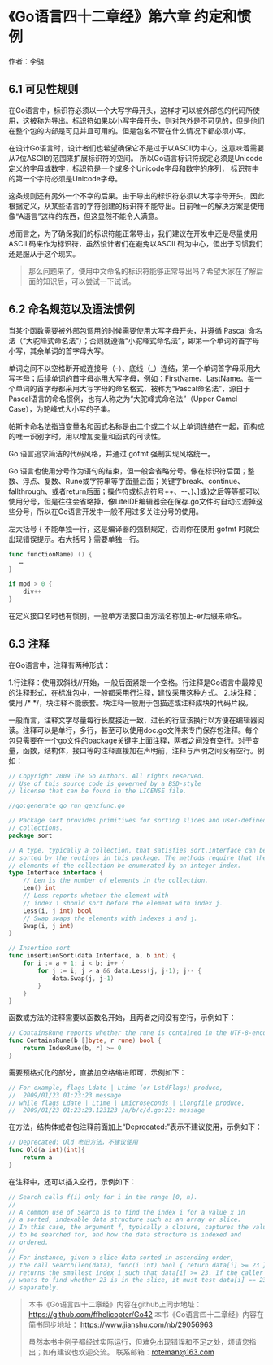 # 《Go语言四十二章经》第六章 约定和惯例

作者：李骁

## 6.1 可见性规则

在Go语言中，标识符必须以一个大写字母开头，这样才可以被外部包的代码所使用，这被称为导出。标识符如果以小写字母开头，则对包外是不可见的，但是他们在整个包的内部是可见并且可用的。但是包名不管在什么情况下都必须小写。

在设计Go语言时，设计者们也希望确保它不是过于以ASCII为中心，这意味着需要从7位ASCII的范围来扩展标识符的空间。 所以Go语言标识符规定必须是Unicode定义的字母或数字，标识符是一个或多个Unicode字母和数字的序列， 标识符中的第一个字符必须是Unicode字母。

这条规则还有另外一个不幸的后果。由于导出的标识符必须以大写字母开头，因此根据定义，从某些语言的字符创建的标识符不能导出。目前唯一的解决方案是使用像“A语言”这样的东西，但这显然不能令人满意。

总而言之，为了确保我们的标识符能正常导出，我们建议在开发中还是尽量使用ASCII 码来作为标识符，虽然设计者们在避免以ASCII 码为中心，但出于习惯我们还是服从于这个现实。

>那么问题来了，使用中文命名的标识符能够正常导出吗？希望大家在了解后面的知识后，可以尝试一下试试。

## 6.2 命名规范以及语法惯例

当某个函数需要被外部包调用的时候需要使用大写字母开头，并遵循 Pascal 命名法（“大驼峰式命名法”）；否则就遵循“小驼峰式命名法”，即第一个单词的首字母小写，其余单词的首字母大写。

单词之间不以空格断开或连接号（-）、底线（_）连结，第一个单词首字母采用大写字母；后续单词的首字母亦用大写字母，例如：FirstName、LastName。每一个单词的首字母都采用大写字母的命名格式，被称为“Pascal命名法”，源自于Pascal语言的命名惯例，也有人称之为“大驼峰式命名法”（Upper Camel Case），为驼峰式大小写的子集。

帕斯卡命名法指当变量名和函式名称是由二个或二个以上单词连结在一起，而构成的唯一识别字时，用以增加变量和函式的可读性。

Go 语言追求简洁的代码风格，并通过 gofmt 强制实现风格统一。

Go 语言也使用分号作为语句的结束，但一般会省略分号。像在标识符后面；整数、浮点、复数、Rune或字符串等字面量后面；关键字break、continue、fallthrough、或者return后面；操作符或标点符号++、--、)、]或}之后等等都可以使用分号，但是往往会省略掉，像LiteIDE编辑器会在保存.go文件时自动过滤掉这些分号，所以在Go语言开发中一般不用过多关注分号的使用。

左大括号 { 不能单独一行，这是编译器的强制规定，否则你在使用 gofmt 时就会出现错误提示。右大括号 } 需要单独一行。

```Go
func functionName) () {
   …
}

if mod > 0 {
	div++
}
```

在定义接口名时也有惯例，一般单方法接口由方法名称加上-er后缀来命名。

## 6.3 注释

在Go语言中，注释有两种形式：

1.行注释：使用双斜线//开始，一般后面紧跟一个空格。行注释是Go语言中最常见的注释形式，在标准包中，一般都采用行注释，建议采用这种方式。
2.块注释：使用 /\* \*/，块注释不能嵌套。块注释一般用于包描述或注释成块的代码片段。

一般而言，注释文字尽量每行长度接近一致，过长的行应该换行以方便在编辑器阅读。注释可以是单行，多行，甚至可以使用doc.go文件来专门保存包注释。每个包只需要在一个go文件的package关键字上面注释，两者之间没有空行。对于变量，函数，结构体，接口等的注释直接加在声明前，注释与声明之间没有空行。例如：

```Go
// Copyright 2009 The Go Authors. All rights reserved.
// Use of this source code is governed by a BSD-style
// license that can be found in the LICENSE file.

//go:generate go run genzfunc.go

// Package sort provides primitives for sorting slices and user-defined
// collections.
package sort

// A type, typically a collection, that satisfies sort.Interface can be
// sorted by the routines in this package. The methods require that the
// elements of the collection be enumerated by an integer index.
type Interface interface {
	// Len is the number of elements in the collection.
	Len() int
	// Less reports whether the element with
	// index i should sort before the element with index j.
	Less(i, j int) bool
	// Swap swaps the elements with indexes i and j.
	Swap(i, j int)
}

// Insertion sort
func insertionSort(data Interface, a, b int) {
	for i := a + 1; i < b; i++ {
		for j := i; j > a && data.Less(j, j-1); j-- {
			data.Swap(j, j-1)
		}
	}
}
```

函数或方法的注释需要以函数名开始，且两者之间没有空行，示例如下：

```Go
// ContainsRune reports whether the rune is contained in the UTF-8-encoded byte slice b.
func ContainsRune(b []byte, r rune) bool {
	return IndexRune(b, r) >= 0
}
```

需要预格式化的部分，直接加空格缩进即可，示例如下：

```Go
// For example, flags Ldate | Ltime (or LstdFlags) produce,
//	2009/01/23 01:23:23 message
// while flags Ldate | Ltime | Lmicroseconds | Llongfile produce,
//	2009/01/23 01:23:23.123123 /a/b/c/d.go:23: message
```

在方法，结构体或者包注释前面加上“Deprecated:”表示不建议使用，示例如下：

```Go
// Deprecated: Old 老旧方法，不建议使用
func Old(a int)(int){
    return a
}
```

在注释中，还可以插入空行，示例如下：

```Go
// Search calls f(i) only for i in the range [0, n).
//
// A common use of Search is to find the index i for a value x in
// a sorted, indexable data structure such as an array or slice.
// In this case, the argument f, typically a closure, captures the value
// to be searched for, and how the data structure is indexed and
// ordered.
//
// For instance, given a slice data sorted in ascending order,
// the call Search(len(data), func(i int) bool { return data[i] >= 23 })
// returns the smallest index i such that data[i] >= 23. If the caller
// wants to find whether 23 is in the slice, it must test data[i] == 23
// separately.
```



>本书《Go语言四十二章经》内容在github上同步地址：https://github.com/ffhelicopter/Go42
>本书《Go语言四十二章经》内容在简书同步地址：  https://www.jianshu.com/nb/29056963
>
>虽然本书中例子都经过实际运行，但难免出现错误和不足之处，烦请您指出；如有建议也欢迎交流。
>联系邮箱：roteman@163.com
